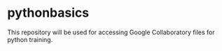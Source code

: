 # pythonbasics
This repository will be used for accessing Google Collaboratory files for python training.
